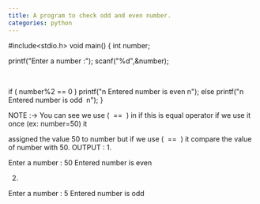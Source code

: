```yaml
---
title: A program to check odd and even number.
categories: python
---
```


#include&lt;stdio.h&gt;
void main()
{
int number;

printf("Enter a number :");
scanf("%d",&amp;number);

&nbsp;

if ( number%2 == 0 )
printf("n Entered number is even n");
else
printf("n Entered number is odd  n");
}

NOTE :-&gt; You can see we use (  ==  ) in if this is equal operator if we use it once (ex: number=50) it

assigned the value 50 to number but if we use (  ==  ) it compare the value of number with 50.
OUTPUT :
1.

Enter a number : 50
Entered number is even

2.

Enter a number : 5
Entered number is odd